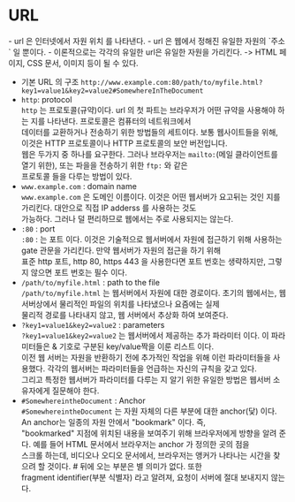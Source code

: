 <h1>URL</h1>
- url 은 인터넷에서 자원 위치 를 나타낸다.
- url 은 웹에서 정해진 유일한 자원의 `주소` 일 뿐이다.
- 이론적으로는 각각의 유일한 url은 유일한 자원을 가리킨다. -> HTML 페이지, CSS 문서, 이미지 등이 될 수 있다.
  
  - 기본 URL 의 구조
  `http://www.example.com:80/path/to/myfile.html?key1=value1&key2=value2#SomewhereInTheDocument`  
 - `http`: protocol  
  `http` 는 프로토콜(규약)이다. url 의 첫 파트는 브라우저가 어떤 규약을 사용해야 하는 지를 나타낸다. 프로토콜은 컴퓨터의 네트워크에서  
  데이터를 교환하거나 전송하기 위한 방법들의 세트이다. 보통 웹사이트들을 위해, 이것은 HTTP 프로토콜이나 HTTP 프로토콜의 보안 버전입니다.  
  웹은 두가지 중 하나를 요구한다. 그러나 브라우저는 `mailto:`(메일 클라이언트를 열기 위한), 또는 파을을 전송하기 위한 `ftp:` 와 같은  
  프로토콜 들을 다루는 방법이 있다.  
 -  `www.example.com` : domain name  
  `www.example.com` 은 도메인 이름이다. 이것은 어떤 웹서버가 요고뒤는 것인 지를 가리킨다. 대안으로 직접 IP adderss 를 사용하는 것도  
  가능하다. 그러나 덜 편리하므로 웹에서는 주로 사용되지는 않는다.  
 -  `:80` : port  
  `:80` : 는 포트 이다. 이것은 기술적으로 웹서버에서 자원에 접근하기 위해 사용하는 gate 관문을 가리킨다. 만약 웹서버가 자원의 접근을 하기 위해  
  표준 http 포트, http 80, https 443 을 사용한다면 포트 번호는 생략하지만, 그렇지 않으면 포트 번호는 필수 이다.  
 - `/path/to/myfile.html` : path to the file  
  `/path/to/myfile.html` 는 웹서버에서 자원에 대한 경로이다. 초기의 웹에서는, 웹서버상에서 물리적인 파일의 위치를 나타냈으나 요즘에는 실제  
  물리적 경로를 나타내지 않고, 웹 서버에서 추상화 하여 보여준다.  
 - `?key1=value1&key2=value2` : parameters  
  `?key1=value1&key2=value2` 는 웹서버에서 제공하는 추가 파라미터 이다. 이 파라미터들은 & 기호로 구분된 key/value짝을 이룬 리스트 이다.  
  이전 웹 서버는 자원을 반환하기 전에 추가적인 작업을 위해 이런 파라미터들을 사용했다. 각각의 웹서버는 파라미터들을 언급하는 자신의 규칙을 갖고 있다.   
  그리고 특정한 웹서버가 파라미터를 다루는 지 알기 위한 유일한 방법은 웹서버 소유자에게 질문해야 한다.  
 - `#SomewhereintheDocument` : Anchor  
  `#SomewhereintheDocument` 는 자원 자체의 다른 부분에 대한 anchor(닻) 이다. An anchor는 일종의 자원 안에서 "bookmark" 이다. 즉,  
  "bookmarked" 지점에 위치된 내용을 보여주기 위해 브라우저에게 방향을 알려 준다. 예를 들어 HTML 문서에서 브라우저는 anchor 가 정의한 곳의 점을  
  스크롤 하는데, 비디오나 오디오 문서에서, 브라우저는 앵커가 나타나는 시간을 찾으려 할 것이다. # 뒤에 오는 부분은 별 의미가 없다. 또한  
  fragment identifier(부분 식별자) 라고 알려져, 요청이 서버에 절대 보내지지 않는다.  
  
